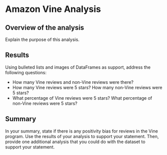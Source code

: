 # Amazon Vine Analysis

## Overview of the analysis

Explain the purpose of this analysis.

## Results

Using bulleted lists and images of DataFrames as support, address the following questions:

* How many Vine reviews and non-Vine reviews were there?
* How many Vine reviews were 5 stars? How many non-Vine reviews were 5 stars?
* What percentage of Vine reviews were 5 stars? What percentage of non-Vine reviews were 5 stars?

## Summary

In your summary, state if there is any positivity bias for reviews in the Vine program. Use the results of your analysis to support your statement. Then, provide one additional analysis that you could do with the dataset to support your statement.